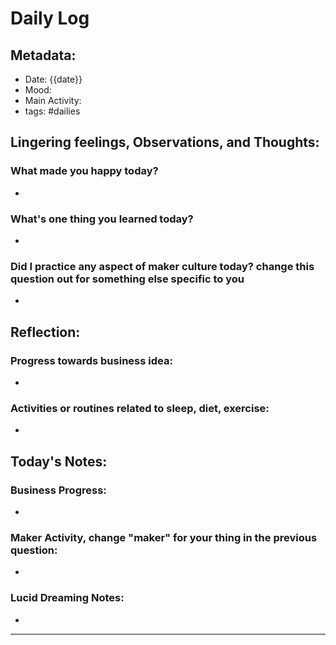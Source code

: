 
# Daily Log

## Metadata:
- Date: {{date}}
- Mood: 
- Main Activity: 
- tags: #dailies 
## Lingering feelings, Observations, and Thoughts:
### What made you happy today?
- 

### What's one thing you learned today?
- 

### Did I practice any aspect of maker culture today? change this question out for something else specific to you
- 

## Reflection:
### Progress towards business idea:
- 

### Activities or routines related to sleep, diet, exercise:
- 

## Today's Notes:
### Business Progress:
- 

### Maker Activity, change "maker" for your thing in the previous question:
- 

### Lucid Dreaming Notes:
- 

---

